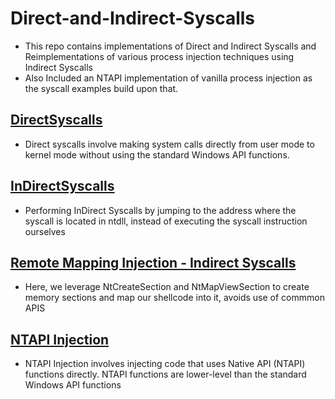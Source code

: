 # Direct-and-Indirect-Syscalls

- This repo contains implementations of Direct and Indirect Syscalls and Reimplementations of various process injection techniques using Indirect Syscalls
- Also Included an NTAPI implementation of vanilla process injection as the syscall examples build upon that.

## [DirectSyscalls](https://github.com/trevorsaudi/Direct-and-Indirect-Syscalls/tree/main/DirectSyscalls)

- Direct syscalls involve making system calls directly from user mode to kernel mode without using the standard Windows API functions.

## [InDirectSyscalls](https://github.com/trevorsaudi/Direct-and-Indirect-Syscalls/tree/main/IndirectSyscalls)

- Performing InDirect Syscalls by jumping to the address where the syscall is located in ntdll, instead of executing the syscall instruction ourselves

## [Remote Mapping Injection - Indirect Syscalls](https://github.com/trevorsaudi/Direct-and-Indirect-Syscalls/tree/main/LocalMapping-Indirect)

- Here, we leverage NtCreateSection and NtMapViewSection to create memory sections and map our shellcode into it, avoids use of commmon APIS
  
## [NTAPI Injection](https://github.com/trevorsaudi/Direct-and-Indirect-Syscalls/tree/main/NTAPIInjection)

- NTAPI Injection involves injecting code that uses Native API (NTAPI) functions directly. NTAPI functions are lower-level than the standard Windows API functions
